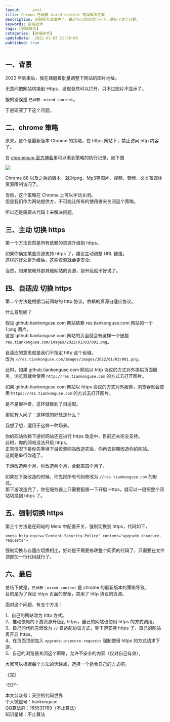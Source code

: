 ```yaml
---   
layout:     post  
title: Chrome 已屏蔽 mixed-content 错误解决方案
description: 网站好久没维护了，最近花点时间优化一下，遇到了这个问题。       
keywords: 前端技术  
tags: [前端技术]    
categories: [前端技术]  
updateData:  2022-01-03 21:30:00  
published: true  
---  
```



## 一、背景  

2022 年到来后，我在琢磨着批量调整下网站的图片地址。  


无意间把网站切换到 Https，发现竟然可以打开，只不过图片不显示了。  


报的错误是 `已屏蔽：mixed-content`。  


于是研究了下这个问题。  


## 二、chrome 策略  


原来，这个是最新版本 Chrome 的策略，在 https 网站下，禁止访问 http 内容了。  


在 [chrominum 官方博客](https://blog.chromium.org/2020/02/protecting-users-from-insecure.html)里可以看到策略的执行记录，如下图  


![](https://res.tiankonguse.com/images/2022/01/03/001.png)  


Chrome 88 以及之后的版本，就对png、Mp3等图片、视频、音频、文本富媒体资源限制访问了。  


当然，这个策略在 Chrome 上可以手动关闭。  
但是我们作为网站提供方，不可能让所有的使用者来关闭这个策略。  


所以还是需要从代码上来解决问题。  


## 三、主动 切换 https  


第一个方法自然是所有依赖的资源升级到 https。  


如果你确定某些资源支持 https 了，建议主动调整 URL 链接。  
这样的好处是升级后，这些资源就会更安全。  


当然，如果依赖外部其他网站的资源，那升级就不好说了。  



## 四、自适应 切换 https


第二个方法是根据当前网站的 http 协议，依赖的资源自适应协议。  


什么意思呢？  


假设 github.tiankonguse.com 网站依赖 res.tiankonguse.com 网站的一个 1.png 图片。  
这是 github.tiankonguse.com 网站的页面就会有这样一个链接 `res.tiankonguse.com/images/2022/01/03/001.png`。  


自适应的意思就是我们不指定 http 这个前缀。  
改为 `//res.tiankonguse.com/images/images/2022/01/03/001.png`。  


此时，如果 github.tiankonguse.com  网站以 http 协议的方式对外提供页面服务，浏览器就会使用 `http://res.tiankonguse.com` 的方式去打开图片。  


如果 github.tiankonguse.com  网站以 https 协议的方式对外服务，浏览器就会使用 `https://res.tiankonguse.com` 的方式去打开图片。  


是不是很神奇，这样就做到了自适配。  


那就有人问了：这样做的好处是什么？  


我想了想，适用于这样一种场景。  

你的网站依赖下游的网站还在进行 https 改造中，目前还未完全支持。  
此时，你的网站没法开启 https。  
正常情况下是你先等待下游资源网站改造完后，你再去排期改造你的网站。  
这就是串行改造了。  


下游改造两个月，你改造两个月，合起来四个月了。  


如果在下游改造的时候，你先把所有代码修改为 `//res.tiankonguse.com` 的形式。  
那下游改造完了，你在服务器上只需要配置一下开启 Https，就可以一键把整个网站切换到 https 了。  



## 五、强制切换 https

第三个方法是在网站的 Meta 中配置开关，强制切换到 https，代码如下，  


```
<meta http-equiv="Content-Security-Policy" content="upgrade-insecure-requests">
```


强制切换与自适应切换相比，好处是不需要修改整个网页的代码了，只需要在文件顶部加一行代码就行了。  



## 六、最后  


总结下就是，`已屏蔽：mixed-content` 是 chrome 的最新版本的策略导致。  
目的是为了保证 https 页面的安全，禁用了 http 协议的资源。  


面对这个问题，有五个方法：  


1、自己的网站改为 http 方式。  
2、推动依赖的下游资源升级到 https，自己的网站也使用 https 的方式调用。  
3、自己的代码先修改为 `//` 自适配协议方式，等下游支持 https 了，自己的网站再开启 https。  
4、在页面顶部加入 `upgrade-insecure-requests` 强制使用 https 的方式请求下游。  
5、自己的浏览器关闭这个策略，允许不安全的内容（仅对自己有效）。  


大家可以根据每个方法的优缺点，选择一个适合自己的方式吧。  



《完》  


-EOF-  



本文公众号：天空的代码世界  
个人微信号：tiankonguse  
QQ算法群：165531769（不止算法）  
知识星球：不止算法  

